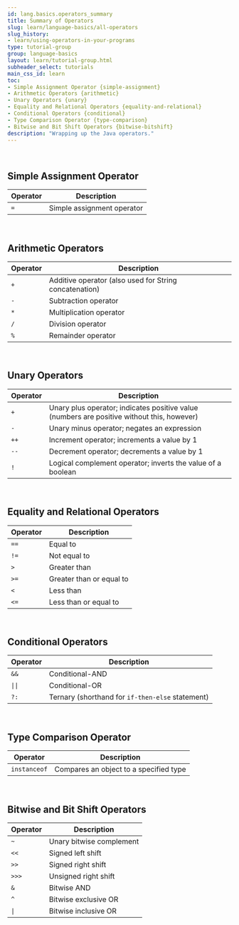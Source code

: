 ```yaml
---
id: lang.basics.operators_summary
title: Summary of Operators
slug: learn/language-basics/all-operators
slug_history:
- learn/using-operators-in-your-programs
type: tutorial-group
group: language-basics
layout: learn/tutorial-group.html
subheader_select: tutorials
main_css_id: learn
toc:
- Simple Assignment Operator {simple-assignment}
- Arithmetic Operators {arithmetic}
- Unary Operators {unary}
- Equality and Relational Operators {equality-and-relational}
- Conditional Operators {conditional}
- Type Comparison Operator {type-comparison}
- Bitwise and Bit Shift Operators {bitwise-bitshift}
description: "Wrapping up the Java operators."
---
```



<a id="simple-assignment">&nbsp;</a>
## Simple Assignment Operator

| Operator            | Description                |
|---------------------|----------------------------|
| `=`                 | Simple assignment operator |


<a id="arithmetic">&nbsp;</a>
## Arithmetic Operators

| Operator            | Description              |
|---------------------|--------------------------|
| `+`                 | Additive operator (also used for String concatenation) |
| `-`                 | Subtraction operator     |
| `*`                 | Multiplication operator  |
| `/`                 | Division operator        |
| `%`                 | Remainder operator       |


<a id="unary">&nbsp;</a>
## Unary Operators

| Operator            | Description              |
|---------------------|--------------------------|
| `+`                 | Unary plus operator; indicates positive value (numbers are positive without this, however) |
| `-`                 | Unary minus operator; negates an expression |
| `++`                | Increment operator; increments a value by 1 |
| `--`                | Decrement operator; decrements a value by 1 |
| `!`                 | Logical complement operator; inverts the value of a boolean |


<a id="equality-and-relational">&nbsp;</a>
## Equality and Relational Operators

| Operator            | Description              |
|---------------------|--------------------------|
| `==`                | Equal to                 |
| `!=`                | Not equal to             |
| `>`                 | Greater than             |
| `>=`                | Greater than or equal to |
| `<`                 | Less than                |
| `<=`                | Less than or equal to    |


<a id="conditional">&nbsp;</a>
## Conditional Operators

| Operator            | Description              |
|---------------------|--------------------------|
| `&&`                | Conditional-AND                                  |
| <code>&#124;&#124;</code> | Conditional-OR                                   |
| `?:`                 | Ternary (shorthand for `if-then-else` statement) |


<a id="type-comparison">&nbsp;</a>
## Type Comparison Operator

| Operator            | Description              |
|---------------------|--------------------------|
| `instanceof`        | Compares an object to a specified type |


<a id="bitwise-bitshift">&nbsp;</a>
## Bitwise and Bit Shift Operators

| Operator            | Description              |
|---------------------|--------------------------|
| `~`                 | Unary bitwise complement |
| `<<`                | Signed left shift        |
| `>>`                | Signed right shift       |
| `>>>`               | Unsigned right shift     |
| `&`                 | Bitwise AND              |
| `^`                 | Bitwise exclusive OR     |
| <code>&#124;</code> | Bitwise inclusive OR     |
